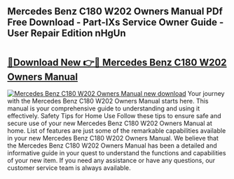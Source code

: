 ## Mercedes Benz C180 W202 Owners Manual PDf Free Download - Part-IXs Service Owner Guide - User Repair Edition nHgUn

# <h2><a href="http://bc63061.oget.top/?id=Mercedes+Benz+C180+W202+Owners+Manual">🔗Download New 👉🔴 Mercedes Benz C180 W202 Owners Manual</a></h2>

[![Mercedes Benz C180 W202 Owners Manual new download](https://i.imgur.com/5g1atiW.png)](http://bc63061.oget.top/?id=Mercedes+Benz+C180+W202+Owners+Manual)
Your journey with the Mercedes Benz C180 W202 Owners Manual starts here. This manual is your comprehensive guide to understanding and using it effectively. Safety Tips for Home Use Follow these tips to ensure safe and secure use of your new Mercedes Benz C180 W202 Owners Manual at home. List of features are just some of the remarkable capabilities available in your new Mercedes Benz C180 W202 Owners Manual. We believe that the Mercedes Benz C180 W202 Owners Manual has been a detailed and informative guide in your quest to understand the functions and capabilities of your new item. If you need any assistance or have any questions, our customer service team is always available.
